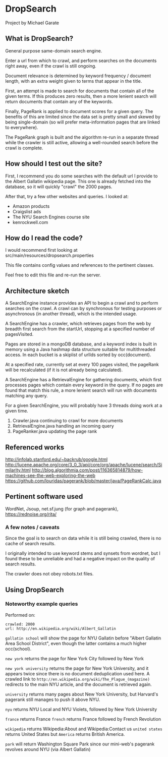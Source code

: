 # DropSearch
Project by Michael Garate

## What is DropSearch?

General purpose same-domain search engine. 

Enter a url from which to crawl, and perform searches on the documents right away, even if the crawl is still ongoing. 

Document relevance is determined by keyword frequency / document length, with an extra weight given to terms that appear in the title. 

First, an attempt is made to search for documents that contain all of the given terms. If this produces zero results, then a more lenient search will return documents that contain any of the keywords. 

Finally, PageRank is applied to document scores for a given query. The benefits of this are limited since the data set is pretty small and skewed by being single-domain (so will prefer meta-information pages that are linked to everywhere). 

The PageRank graph is built and the algorithm re-run in a separate thread while the crawler is still active, allowing a well-rounded search before the crawl is complete. 

## How should I test out the site?

First, I recommend you do some searches with the default url I provide to the Albert Gallatin wikipedia page. This one is already fetched into the database, so it will quickly "crawl" the 2000 pages. 

After that, try a few other websites and queries. 
I looked at:
- Amazon products
- Craigslist ads
- The NYU Search Engines course site
- kenrockwell.com

## How do I read the code?

I would recommend first looking at src/main/resources/dropsearch.properties

This file contains config values and references to the pertinent classes. 

Feel free to edit this file and re-run the server. 

## Architecture sketch

A SearchEngine instance provides an API to begin a crawl and to perform searches on the crawl. A crawl can by synchronous for testing purposes or asynchronous (in another thread), which is the intended usage. 

A SearchEngine has a crawler, which retrieves pages from the web by breadth first search from the startUrl, stopping at a specified number of pagesVisited. 

Pages are stored in a mongoDB database, and a keyword index is built in memory using a Java hashmap data structure suitable for multithreaded access. In each bucket is a skiplist of urlIds sorted by occ(document). 

At a specified rate, currently set at every 100 pages visited, the pageRank will be recalculated (if it is not already being calculated). 

A SearchEngine has a RetrievalEngine for gathering documents, which first processes pages which contain every keyword in the query. If no pages are found that match this rule, a more lenient search will run with documents matching any query. 

For a given SearchEngine, you will probably have 3 threads doing work at a given time. 

1. Crawler.java continuing to crawl for more documents
2. RetrievalEngine.java handling an incoming query
3. PageRanker.java updating the page rank

## Referenced works

http://infolab.stanford.edu/~backrub/google.html
http://lucene.apache.org/core/3_0_3/api/core/org/apache/lucene/search/Similarity.html
http://blog.algorithmia.com/post/116365814879/how-machines-see-the-web-exploring-the-web
https://github.com/louridas/pagerank/blob/master/java/PageRankCalc.java

## Pertinent software used

WordNet, Jsoup, net.sf.jung (for graph and pagerank), https://rednoise.org/rita/

### A few notes / caveats

Since the goal is to search on data while it is still being crawled, there is no cache of search results. 

I originally intended to use keyword stems and synsets from wordnet, but I found these to be unreliable and had a negative impact on the quality of search results.

The crawler does not obey robots.txt files. 



## Using DropSearch

### Noteworthy example queries

Performed on:
```
crawled: 2000
url: http://en.wikipedia.org/wiki/Albert_Gallatin
```

```gallatin school``` will show the page for NYU Gallatin before "Albert Gallatin Area School District", even though the latter contains a much higher occ(school). 

```new york``` returns the page for New York City followed by New York

```new york university``` returns the page for New York University, and it appears twice since there is no document deduplication used here. A crawled link to ```http://en.wikipedia.org/wiki/The_Plague_(magazine)``` redirects to the main NYU article, and the document is retrieved again. 

```university``` returns many pages about New York University, but Harvard's pagerank still manages to push it above NYU. 

```nyu``` returns NYU Local and NYU Violets, followed by New York University

```france``` returns France
```french``` returns France followed by French Revolution

```wikipedia``` returns Wikipedia:About and Wikipedia:Contact us
```united states``` returns United States but ```America``` returns British America. 

```park``` will return Washington Square Park since our mini-web's pagerank revolves around NYU (via Albert Gallatin)


